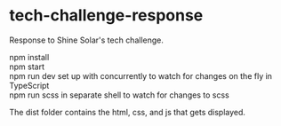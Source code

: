 # tech-challenge-response
Response to Shine Solar's tech challenge.  

npm install  
npm start  
npm run dev set up with concurrently to watch for changes on the fly in TypeScript  
npm run scss in separate shell to watch for changes to scss  

The dist folder contains the html, css, and js that gets displayed.  